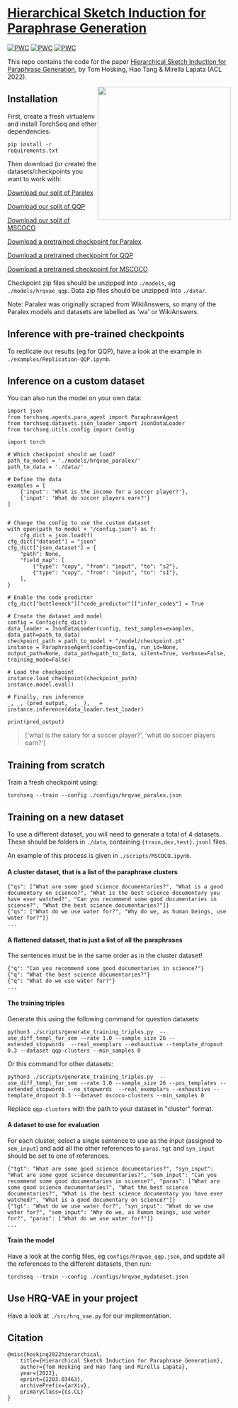 # [Hierarchical Sketch Induction for Paraphrase Generation](https://arxiv.org/abs/2203.03463)

[![PWC](https://img.shields.io/endpoint.svg?url=https://paperswithcode.com/badge/hierarchical-sketch-induction-for-paraphrase/paraphrase-generation-on-mscoco)](https://paperswithcode.com/sota/paraphrase-generation-on-mscoco?p=hierarchical-sketch-induction-for-paraphrase)
[![PWC](https://img.shields.io/endpoint.svg?url=https://paperswithcode.com/badge/hierarchical-sketch-induction-for-paraphrase/paraphrase-generation-on-paralex)](https://paperswithcode.com/sota/paraphrase-generation-on-paralex?p=hierarchical-sketch-induction-for-paraphrase)
[![PWC](https://img.shields.io/endpoint.svg?url=https://paperswithcode.com/badge/hierarchical-sketch-induction-for-paraphrase/paraphrase-generation-on-quora-question-pairs-1)](https://paperswithcode.com/sota/paraphrase-generation-on-quora-question-pairs-1?p=hierarchical-sketch-induction-for-paraphrase)

This repo contains the code for the paper [Hierarchical Sketch Induction for Paraphrase Generation](https://arxiv.org/abs/2203.03463), by Tom Hosking, Hao Tang & Mirella Lapata (ACL 2022).

<img src="https://raw.githubusercontent.com/tomhosking/hrq-vae/main/hrqvae_gm.png" width="300" style="float: right;" />



## Installation

First, create a fresh virtualenv and install TorchSeq and other dependencies:
```
pip install -r requirements.txt
```

Then download (or create) the datasets/checkpoints you want to work with:

<a href="https://tomho.sk/models/separator/data_paralex.zip" download>Download our split of Paralex</a>

<a href="https://tomho.sk/models/separator/data_qqp.zip" download>Download our split of QQP</a>

<a href="https://tomho.sk/models/hrqvae/data_mscoco.zip" download>Download our split of MSCOCO</a>

<a href="https://tomho.sk/models/hrqvae/hrqvae_wa.zip" download>Download a pretrained checkpoint for Paralex</a>

<a href="https://tomho.sk/models/hrqvae/hrqvae_qqp.zip" download>Download a pretrained checkpoint for QQP</a>

<a href="https://tomho.sk/models/hrqvae/hrqvae_mscoco.zip" download>Download a pretrained checkpoint for MSCOCO</a>

Checkpoint zip files should be unzipped into `./models`, eg `./models/hrqvae_qqp`. Data zip files should be unzipped into `./data/`.

Note: Paralex was originally scraped from WikiAnswers, so many of the Paralex models and datasets are labelled as 'wa' or WikiAnswers.

## Inference with pre-trained checkpoints

To replicate our results (eg for QQP), have a look at the example in `./examples/Replication-QQP.ipynb`.

## Inference on a custom dataset

You can also run the model on your own data:

```
import json
from torchseq.agents.para_agent import ParaphraseAgent
from torchseq.datasets.json_loader import JsonDataLoader
from torchseq.utils.config import Config

import torch

# Which checkpoint should we load?
path_to_model = './models/hrqvae_paralex/'
path_to_data = './data/'

# Define the data
examples = [
    {'input': 'What is the income for a soccer player?'},
    {'input': 'What do soccer players earn?'}
]


# Change the config to use the custom dataset
with open(path_to_model + "/config.json") as f:
    cfg_dict = json.load(f)
cfg_dict["dataset"] = "json"
cfg_dict["json_dataset"] = {
    "path": None,
    "field_map": [
        {"type": "copy", "from": "input", "to": "s2"},
        {"type": "copy", "from": "input", "to": "s1"},
    ],
}

# Enable the code predictor
cfg_dict["bottleneck"]["code_predictor"]["infer_codes"] = True

# Create the dataset and model
config = Config(cfg_dict)
data_loader = JsonDataLoader(config, test_samples=examples, data_path=path_to_data)
checkpoint_path = path_to_model + "/model/checkpoint.pt"
instance = ParaphraseAgent(config=config, run_id=None, output_path=None, data_path=path_to_data, silent=True, verbose=False, training_mode=False)

# Load the checkpoint
instance.load_checkpoint(checkpoint_path)
instance.model.eval()
    
# Finally, run inference
_, _, (pred_output, _, _), _ = instance.inference(data_loader.test_loader)

print(pred_output)
```
> ['what is the salary for a soccer player?', 'what do soccer players earn?']

## Training from scratch

Train a fresh checkpoint using:

```
torchseq --train --config ./configs/hrqvae_paralex.json
```

## Training on a new dataset

To use a different dataset, you will need to generate a total of 4 datasets. These should be folders in `./data`, containing `{train,dev,test}.jsonl` files.

An example of this process is given in `./scripts/MSCOCO.ipynb`.

#### A cluster dataset, that is a list of the paraphrase clusters

```
{"qs": ["What are some good science documentaries?", "What is a good documentary on science?", "What is the best science documentary you have ever watched?", "Can you recommend some good documentaries in science?", "What the best science documentaries?"]}
{"qs": ["What do we use water for?", "Why do we, as human beings, use water for?"]}
...
```

#### A flattened dataset, that is just a list of all the paraphrases

The sentences must be in the same order as in the cluster dataset!

```
{"q": "Can you recommend some good documentaries in science?"}
{"q": "What the best science documentaries?"}
{"q": "What do we use water for?"}
...
```

#### The training triples

Generate this using the following command for question datasets:

```
python3 ./scripts/generate_training_triples.py  --use_diff_templ_for_sem --rate 1.0 --sample_size 26 --extended_stopwords  --real_exemplars --exhaustive --template_dropout 0.3 --dataset qqp-clusters --min_samples 0
```

Or this command for other datasets:
```
python3 ./scripts/generate_training_triples.py  --use_diff_templ_for_sem --rate 1.0 --sample_size 26 --pos_templates --extended_stopwords --no_stopwords  --real_exemplars --exhaustive --template_dropout 0.3 --dataset mscoco-clusters --min_samples 0
```

Replace `qqp-clusters` with the path to your dataset in "cluster" format.


#### A dataset to use for evaluation

For each cluster, select a single sentence to use as the input (assigned to `sem_input`) and add all the other references to `paras`. `tgt` and `syn_input` should be set to one of references.

```
{"tgt": "What are some good science documentaries?", "syn_input": "What are some good science documentaries?", "sem_input": "Can you recommend some good documentaries in science?", "paras": ["What are some good science documentaries?", "What the best science documentaries?", "What is the best science documentary you have ever watched?", "What is a good documentary on science?"]}
{"tgt": "What do we use water for?", "syn_input": "What do we use water for?", "sem_input": "Why do we, as human beings, use water for?", "paras": ["What do we use water for?"]}
...
```

#### Train the model

Have a look at the config files, eg `configs/hrqvae_qqp.json`, and update all the references to the different datasets, then run:

`torchseq --train --config ./configs/hrqvae_mydataset.json`

## Use HRQ-VAE in your project

Have a look at `./src/hrq_vae.py` for our implementation.


## Citation

```
@misc{hosking2022hierarchical,
    title={Hierarchical Sketch Induction for Paraphrase Generation},
    author={Tom Hosking and Hao Tang and Mirella Lapata},
    year={2022},
    eprint={2203.03463},
    archivePrefix={arXiv},
    primaryClass={cs.CL}
}
```
